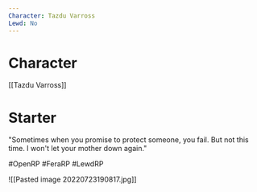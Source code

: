 ```yaml
---
Character: Tazdu Varross
Lewd: No
---
```

# Character
[[Tazdu Varross]]

# Starter
"Sometimes when you promise to protect someone, you fail. But not this time. I won't let your mother down again." 

#OpenRP #FeraRP #LewdRP 

![[Pasted image 20220723190817.jpg]]